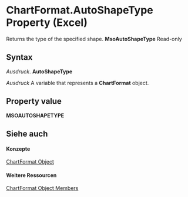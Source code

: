 
# ChartFormat.AutoShapeType Property (Excel)

Returns the type of the specified shape.  **MsoAutoShapeType** Read-only


## Syntax

 _Ausdruck_. **AutoShapeType**

 _Ausdruck_ A variable that represents a **ChartFormat** object.


## Property value

 **MSOAUTOSHAPETYPE**


## Siehe auch


#### Konzepte


[ChartFormat Object](edac71b7-ed38-6658-2cbf-6493dc1ad3ed.md)
#### Weitere Ressourcen


[ChartFormat Object Members](http://msdn.microsoft.com/library/d06de08a-72d0-46d3-e06a-86e432a9a334%28Office.15%29.aspx)